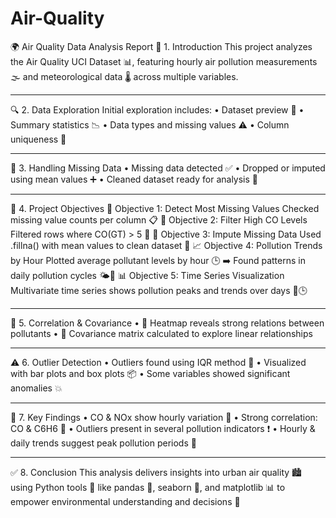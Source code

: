 # Air-Quality
🌍 Air Quality Data Analysis Report
🧾 1. Introduction
This project analyzes the Air Quality UCI Dataset 📊, featuring hourly air pollution measurements 🌫️ and meteorological data 🌡️ across multiple variables.
________________________________________
🔍 2. Data Exploration
Initial exploration includes:
•	Dataset preview 👀
•	Summary statistics 📉
•	Data types and missing values ⚠️
•	Column uniqueness 🧬
________________________________________
🧼 3. Handling Missing Data
•	Missing data detected ✅ 
•	Dropped or imputed using mean values ➕
•	Cleaned dataset ready for analysis 🧹
________________________________________
🎯 4. Project Objectives
🔎 Objective 1: Detect Most Missing Values
Checked missing value counts per column 📋
📏 Objective 2: Filter High CO Levels
Filtered rows where CO(GT) > 5 🚨
🧪 Objective 3: Impute Missing Data
Used .fillna() with mean values to clean dataset 📐
📈 Objective 4: Pollution Trends by Hour
Plotted average pollutant levels by hour 🕒
➡️ Found patterns in daily pollution cycles 🌤️🌙
📊 Objective 5: Time Series Visualization
Multivariate time series shows pollution peaks and trends over days 📅🕒
________________________________________
📡 5. Correlation & Covariance
•	📌 Heatmap reveals strong relations between pollutants
•	🔗 Covariance matrix calculated to explore linear relationships
________________________________________
⚠️ 6. Outlier Detection
•	Outliers found using IQR method 🧮
•	Visualized with bar plots and box plots 📦
•	Some variables showed significant anomalies 💥
________________________________________
🧠 7. Key Findings
•	CO & NOx show hourly variation 🚗
•	Strong correlation: CO & C6H6 🔄
•	Outliers present in several pollution indicators ❗
•	Hourly & daily trends suggest peak pollution periods 📆
________________________________________
✅ 8. Conclusion
This analysis delivers insights into urban air quality 🏙️
using Python tools 🐍 like pandas 🐼, seaborn 🎨, and matplotlib 📊
to empower environmental understanding and decisions 🌱
